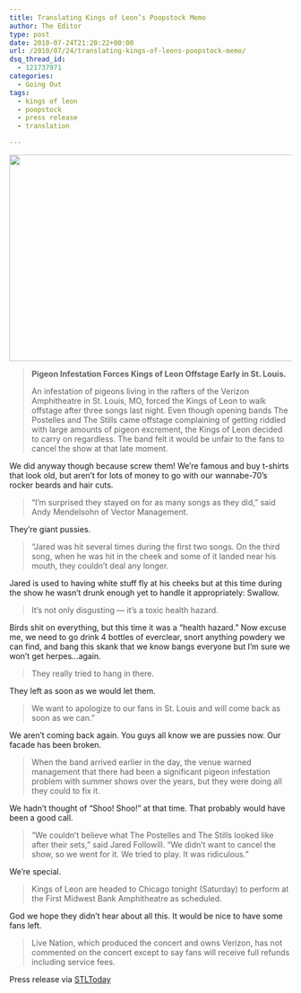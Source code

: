 ```yaml
---
title: Translating Kings of Leon’s Poopstock Memo
author: The Editor
type: post
date: 2010-07-24T21:20:22+00:00
url: /2010/07/24/translating-kings-of-leons-poopstock-memo/
dsq_thread_id:
  - 121737971
categories:
  - Going Out
tags:
  - kings of leon
  - poopstock
  - press release
  - translation

---
```

<a rel="attachment wp-att-5827" href="http://punchingkitty.com/2010/07/24/because-a-bird-shit-on-kings-of-leon-they-shit-on-their-st-louis-fans/listen-closely/"><img class="aligncenter size-full wp-image-5827" title="kings of leon" src="http://media.punchingkitty.com/wordpress/2010/07/listen-closely.jpeg" alt="" width="600" height="368" /></a>

> **Pigeon Infestation Forces Kings of Leon Offstage Early in St. Louis.**
> 
> An infestation of pigeons living in the rafters of the Verizon Amphitheatre in St. Louis, MO, forced the Kings of Leon to walk offstage after three songs last night. Even though opening bands The Postelles and The Stills came offstage complaining of getting riddled with large amounts of pigeon excrement, the Kings of Leon decided to carry on regardless. The band felt it would be unfair to the fans to cancel the show at that late moment.

We did anyway though because screw them! We&#8217;re famous and buy t-shirts that look old, but aren&#8217;t for lots of money to go with our wannabe-70&#8217;s rocker beards and hair cuts.

> &#8220;I&#8217;m surprised they stayed on for as many songs as they did,&#8221; said Andy Mendelsohn of Vector Management.

They&#8217;re giant pussies.

> &#8220;Jared was hit several times during the first two songs. On the third song, when he was hit in the cheek and some of it landed near his mouth, they couldn&#8217;t deal any longer.

Jared is used to having white stuff fly at his cheeks but at this time during the show he wasn&#8217;t drunk enough yet to handle it appropriately: Swallow.

> It&#8217;s not only disgusting &#8212; it&#8217;s a toxic health hazard.

Birds shit on everything, but this time it was a &#8220;health hazard.&#8221; Now excuse me, we need to go drink 4 bottles of everclear, snort anything powdery we can find, and bang this skank that we know bangs everyone but I&#8217;m sure we won&#8217;t get herpes&#8230;again.

> They really tried to hang in there.

They left as soon as we would let them.

> We want to apologize to our fans in St. Louis and will come back as soon as we can.&#8221;

We aren&#8217;t coming back again. You guys all know we are pussies now. Our facade has been broken.

> When the band arrived earlier in the day, the venue warned management that there had been a significant pigeon infestation problem with summer shows over the years, but they were doing all they could to fix it.

We hadn&#8217;t thought of &#8220;Shoo! Shoo!&#8221; at that time. That probably would have been a good call.

> &#8220;We couldn&#8217;t believe what The Postelles and The Stills looked like after their sets,&#8221; said Jared Followill. &#8220;We didn&#8217;t want to cancel the show, so we went for it. We tried to play. It was ridiculous.&#8221;

We&#8217;re special.

> Kings of Leon are headed to Chicago tonight (Saturday) to perform at the First Midwest Bank Amphitheatre as scheduled.

God we hope they didn&#8217;t hear about all this. It would be nice to have some fans left.

> Live Nation, which produced the concert and owns Verizon, has not commented on the concert except to say fans will receive full refunds including service fees.

Press release via <a href="http://www.stltoday.com/entertainment/music/kevin-johnson/article_8aeb2474-975a-11df-80d6-0017a4a78c22.html" target="_blank">STLToday</a>